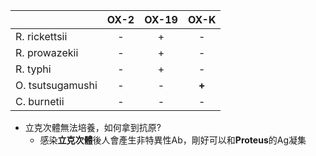 |                  | OX-2 | **OX-19** | OX-K  |
| ---------------- | :--: | :-------: | :---: |
| R. rickettsii    |  -   |     +     |   -   |
| R. prowazekii    |  -   |     +     |   -   |
| R. typhi         |  -   |     +     |   -   |
| O. tsutsugamushi |  -   |     -     | **+** |
| C. burnetii      |  -   |     -     |   -   |
- 立克次體無法培養，如何拿到抗原?
	- 感染**立克次體**後人會產生非特異性Ab，剛好可以和**Proteus**的Ag凝集